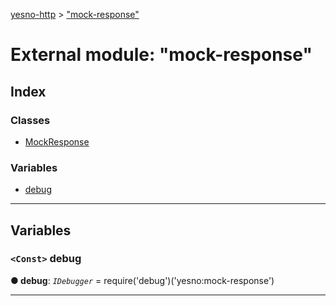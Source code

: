 [yesno-http](../README.md) > ["mock-response"](../modules/_mock_response_.md)

# External module: "mock-response"

## Index

### Classes

* [MockResponse](../classes/_mock_response_.mockresponse.md)

### Variables

* [debug](_mock_response_.md#debug)

---

## Variables

<a id="debug"></a>

### `<Const>` debug

**● debug**: *`IDebugger`* =  require('debug')('yesno:mock-response')

___


